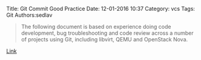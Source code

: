 Title: Git Commit Good Practice
Date: 12-01-2016 10:37
Category: vcs
Tags: Git
Authors:sedlav

> The following document is based on experience doing code development, bug troubleshooting and code review across a number of projects using Git, including libvirt, QEMU and OpenStack Nova.

[Link](https://wiki.openstack.org/wiki/GitCommitMessages)
